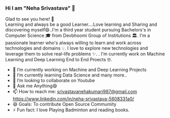 ### Hi I am "Neha Srivastava" 👋

Glad to see you here! 🤩  
Learning and always be a good Learner....Love learning and Sharing and discovering myself😄..I'm a third year student pursuing Bachelors's in Computer Science 🎓 from Devbhoomi Group of Institutions  🏛. I'm a passionate learner who's always willing to learn and work across technologies and domains 💡. I love to explore new technologies and leverage them to solve real-life problems ✨. . I'm currently work on Machine Learning and Deep Learning End to End Proects 🤓.

- 🔭 I’m currently working on Machine and Deep Learning Projects
- 🌱 I’m currently learning Data Science and many more..
- 👯 I’m looking to collaborate on Youtube
- 💬 Ask me Anything😄
- 📫 How to reach me: srivastavanehakumari987@gmail.com
                      https://www.linkedin.com/in/neha-srivastava-5608331a0/
- 😄 Goals: To contribute Open Source Commumity
- ⚡ Fun fact: I love Playing Badminton and reading books.
